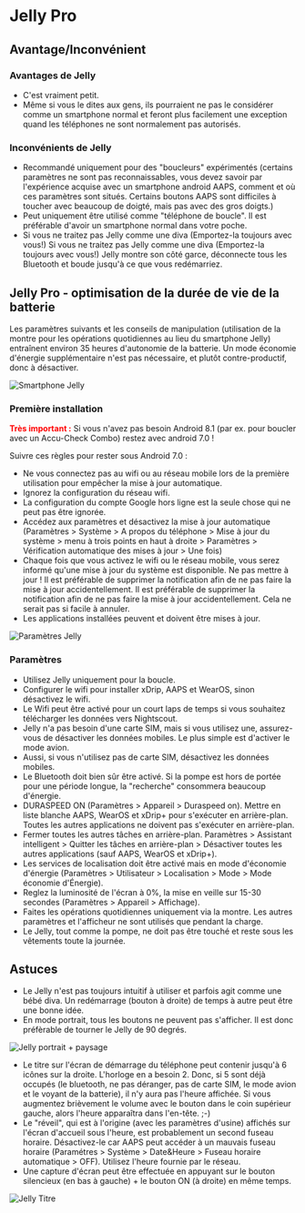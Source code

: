 # Jelly Pro

## Avantage/Inconvénient

### Avantages de Jelly

* C'est vraiment petit.
* Même si vous le dites aux gens, ils pourraient ne pas le considérer comme un smartphone normal et feront plus facilement une exception quand les téléphones ne sont normalement pas autorisés.

### Inconvénients de Jelly

* Recommandé uniquement pour des "boucleurs" expérimentés (certains paramètres ne sont pas reconnaissables, vous devez savoir par l'expérience acquise avec un smartphone android AAPS, comment et où ces paramètres sont situés. Certains boutons AAPS sont difficiles à toucher avec beaucoup de doigté, mais pas avec des gros doigts.)
* Peut uniquement être utilisé comme "téléphone de boucle". Il est préférable d'avoir un smartphone normal dans votre poche.
* Si vous ne traitez pas Jelly comme une diva (Emportez-la toujours avec vous!) Si vous ne traitez pas Jelly comme une diva (Emportez-la toujours avec vous!) Jelly montre son côté garce, déconnecte tous les Bluetooth et boude jusqu'à ce que vous redémarriez.

## Jelly Pro - optimisation de la durée de vie de la batterie

Les paramètres suivants et les conseils de manipulation (utilisation de la montre pour les opérations quotidiennes au lieu du smartphone Jelly) entraînent environ 35 heures d'autonomie de la batterie. Un mode économie d'énergie supplémentaire n'est pas nécessaire, et plutôt contre-productif, donc à désactiver.

![Smartphone Jelly](../images/jelly_01.jpg)

### Première installation

<b><font color="#FF0000">Très important :</b></font> Si vous n'avez pas besoin Android 8.1 (par ex. pour boucler avec un Accu-Check Combo) restez avec android 7.0 !

Suivre ces règles pour rester sous Android 7.0 :

* Ne vous connectez pas au wifi ou au réseau mobile lors de la première utilisation pour empêcher la mise à jour automatique.
* Ignorez la configuration du réseau wifi.
* La configuration du compte Google hors ligne est la seule chose qui ne peut pas être ignorée.
* Accédez aux paramètres et désactivez la mise à jour automatique (Paramètres > Système > A propos du téléphone > Mise à jour du système > menu à trois points en haut à droite > Paramètres > Vérification automatique des mises à jour > Une fois)
* Chaque fois que vous activez le wifi ou le réseau mobile, vous serez informé qu'une mise à jour du système est disponible. Ne pas mettre à jour ! Il est préférable de supprimer la notification afin de ne pas faire la mise à jour accidentellement. Il est préférable de supprimer la notification afin de ne pas faire la mise à jour accidentellement. Cela ne serait pas si facile à annuler.
* Les applications installées peuvent et doivent être mises à jour.

![Paramètres Jelly](../images/jelly_02.jpg)

### Paramètres

* Utilisez Jelly uniquement pour la boucle.
* Configurer le wifi pour installer xDrip, AAPS et WearOS, sinon désactivez le wifi.
* Le Wifi peut être activé pour un court laps de temps si vous souhaitez télécharger les données vers Nightscout.
* Jelly n'a pas besoin d'une carte SIM, mais si vous utilisez une, assurez-vous de désactiver les données mobiles. Le plus simple est d'activer le mode avion.
* Aussi, si vous n'utilisez pas de carte SIM, désactivez les données mobiles.
* Le Bluetooth doit bien sûr être activé. Si la pompe est hors de portée pour une période longue, la "recherche" consommera beaucoup d'énergie.
* DURASPEED ON (Paramètres > Appareil > Duraspeed on). Mettre en liste blanche AAPS, WearOS et xDrip+ pour s'exécuter en arrière-plan. Toutes les autres applications ne doivent pas s'exécuter en arrière-plan.
* Fermer toutes les autres tâches en arrière-plan. Paramètres > Assistant intelligent > Quitter les tâches en arrière-plan > Désactiver toutes les autres applications (sauf AAPS, WearOS et xDrip+).
* Les services de localisation doit être activé mais en mode d'économie d'énergie (Paramètres > Utilisateur > Localisation > Mode > Mode économie d'Énergie).
* Reglez la luminosité de l'écran à 0%, la mise en veille sur 15-30 secondes (Paramètres > Appareil > Affichage).
* Faites les opérations quotidiennes uniquement via la montre. Les autres paramètres et l'afficheur ne sont utilisés que pendant la charge.
* Le Jelly, tout comme la pompe, ne doit pas être touché et reste sous les vêtements toute la journée.

## Astuces

* Le Jelly n'est pas toujours intuitif à utiliser et parfois agit comme une bébé diva. Un redémarrage (bouton à droite) de temps à autre peut être une bonne idée.
* En mode portrait, tous les boutons ne peuvent pas s'afficher. Il est donc préfèrable de tourner le Jelly de 90 degrés.

![Jelly portrait + paysage](../images/jelly_04.jpg)

* Le titre sur l'écran de démarrage du téléphone peut contenir jusqu'à 6 icônes sur la droite. L'horloge en a besoin 2. Donc, si 5 sont déjà occupés (le bluetooth, ne pas déranger, pas de carte SIM, le mode avion et le voyant de la batterie), il n'y aura pas l'heure affichée. Si vous augmentez brièvement le volume avec le bouton dans le coin supérieur gauche, alors l'heure apparaîtra dans l'en-tête. ;-)
* Le "réveil", qui est à l'origine (avec les paramètres d'usine) affichés sur l'écran d'accueil sous l'heure, est probablement un second fuseau horaire. Désactivez-le car AAPS peut accéder à un mauvais fuseau horaire (Paramétres > Système > Date&Heure > Fuseau horaire automatique > OFF). Utilisez l'heure fournie par le réseau.
* Une capture d'écran peut être effectuée en appuyant sur le bouton silencieux (en bas à gauche) + le bouton ON (à droite) en même temps.

![Jelly Titre](../images/jelly_03.png)